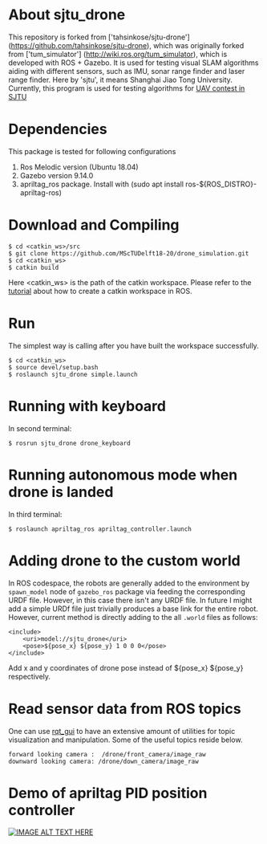 # About sjtu_drone #
This repository is forked from ['tahsinkose/sjtu-drone'] (https://github.com/tahsinkose/sjtu-drone), which was originally forked from ['tum_simulator'] (http://wiki.ros.org/tum_simulator), which is developed with ROS + Gazebo. It is used for testing visual SLAM algorithms aiding with different sensors, such as IMU, sonar range finder and laser range finder. Here by 'sjtu', it means Shanghai Jiao Tong University. Currently, this program is used for testing algorithms for [UAV contest in SJTU](http://mediasoc.sjtu.edu.cn/wordpress)

# Dependencies #
This package is tested for following configurations
1. Ros Melodic version (Ubuntu 18.04)
2. Gazebo version 9.14.0
3. apriltag_ros package.  Install with (sudo apt install ros-${ROS_DISTRO}-apriltag-ros)


# Download and Compiling #
```
$ cd <catkin_ws>/src
$ git clone https://github.com/MScTUDelft18-20/drone_simulation.git
$ cd <catkin_ws>
$ catkin build
```

Here <catkin_ws> is the path of the catkin workspace. Please refer to the [tutorial](http://wiki.ros.org/ROS/Tutorials) about how to create a catkin workspace in ROS.

# Run
The simplest way is calling after you have built the workspace successfully.

```
$ cd <catkin_ws>
$ source devel/setup.bash
$ roslaunch sjtu_drone simple.launch
```
# Running with keyboard
In second terminal:
```
$ rosrun sjtu_drone drone_keyboard
```
# Running autonomous mode when drone is landed
In third terminal:
```
$ roslaunch apriltag_ros apriltag_controller.launch
```

# Adding drone to the custom world
In ROS codespace, the robots are generally added to the environment by `spawn_model` node of `gazebo_ros` package via feeding the corresponding URDF file. However, in this case there isn't any URDF file. In future I might add a simple URDf file just trivially produces a base link for the entire robot. However, current method is directly adding to the all `.world` files as follows:

```
<include>
    <uri>model://sjtu_drone</uri>
    <pose>${pose_x} ${pose_y} 1 0 0 0</pose>
</include>
```
Add x and y coordinates of drone pose instead of ${pose_x} ${pose_y} respectively.

# Read sensor data from ROS topics #
One can use [rqt_gui](http://wiki.ros.org/rqt_gui) to have an extensive amount of utilities for topic visualization and manipulation. Some of the useful topics reside below.
```
forward looking camera :  /drone/front_camera/image_raw
downward looking camera: /drone/down_camera/image_raw
```
# Demo of apriltag PID position controller #
[![IMAGE ALT TEXT HERE](https://img.youtube.com/vi/sjSDr9rDs4s/0.jpg)](https://www.youtube.com/watch?v=sjSDr9rDs4s)
